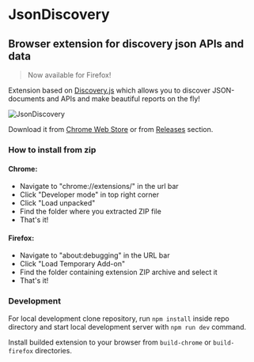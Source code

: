 # JsonDiscovery

## Browser extension for discovery json APIs and data

> Now available for Firefox!

Extension based on [Discovery.js](https://github.com/discoveryjs/discovery) which allows you to discover JSON-documents and APIs and make beautiful reports on the fly!

![JsonDiscovery](https://lh3.googleusercontent.com/yZtKr90fS9aOF30d5PyZ-lMrwOIqe0mq13Og6q-BzAU1LgTowkO52WuI5tsgbXx-LUs3XOjKLw=w640-h400-e365)

Download it from [Chrome Web Store](https://chrome.google.com/webstore/detail/discoveryjson/pamhglogfolfbmlpnenhpeholpnlcclo) or from [Releases](https://github.com/discoveryjs/browser-extension-json-discovery/releases) section.

### How to install from zip

#### Chrome:

* Navigate to "chrome://extensions/" in the url bar
* Click "Developer mode" in top right corner
* Click "Load unpacked"
* Find the folder where you extracted ZIP file
* That's it!

#### Firefox:

* Navigate to "about:debugging" in the URL bar
* Click "Load Temporary Add-on"
* Find the folder containing extension ZIP archive and select it
* That's it!

### Development

For local development clone repository, run `npm install` inside repo directory and start local development server with `npm run dev` command.

Install builded extension to your browser from `build-chrome` or `build-firefox` directories.
